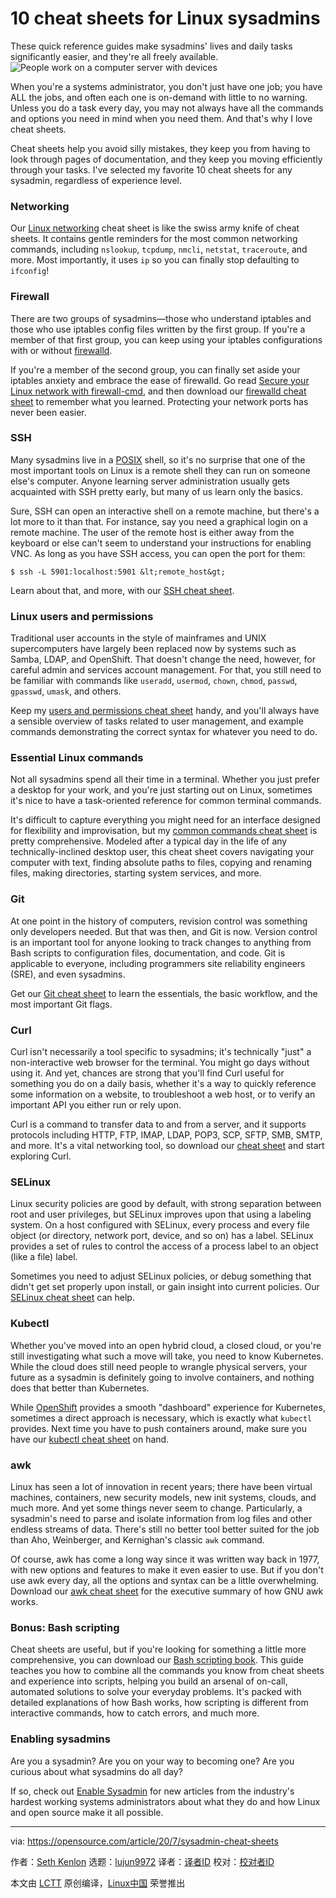 [#]: collector: (lujun9972)
[#]: translator: (wxy)
[#]: reviewer: ( )
[#]: publisher: ( )
[#]: url: ( )
[#]: subject: (10 cheat sheets for Linux sysadmins)
[#]: via: (https://opensource.com/article/20/7/sysadmin-cheat-sheets)
[#]: author: (Seth Kenlon https://opensource.com/users/seth)

10 cheat sheets for Linux sysadmins
======
These quick reference guides make sysadmins' lives and daily tasks
significantly easier, and they're all freely available.
![People work on a computer server with devices][1]

When you're a systems administrator, you don't just have one job; you have ALL the jobs, and often each one is on-demand with little to no warning. Unless you do a task every day, you may not always have all the commands and options you need in mind when you need them. And that's why I love cheat sheets.

Cheat sheets help you avoid silly mistakes, they keep you from having to look through pages of documentation, and they keep you moving efficiently through your tasks. I've selected my favorite 10 cheat sheets for any sysadmin, regardless of experience level.

### Networking

Our [Linux networking][2] cheat sheet is like the swiss army knife of cheat sheets. It contains gentle reminders for the most common networking commands, including `nslookup`, `tcpdump`, `nmcli`, `netstat`, `traceroute`, and more. Most importantly, it uses `ip` so you can finally stop defaulting to `ifconfig`!

### Firewall

There are two groups of sysadmins—those who understand iptables and those who use iptables config files written by the first group. If you're a member of that first group, you can keep using your iptables configurations with or without [firewalld][3].

If you're a member of the second group, you can finally set aside your iptables anxiety and embrace the ease of firewalld. Go read [Secure your Linux network with firewall-cmd][4], and then download our [firewalld cheat sheet][5] to remember what you learned. Protecting your network ports has never been easier.

### SSH

Many sysadmins live in a [POSIX][6] shell, so it's no surprise that one of the most important tools on Linux is a remote shell they can run on someone else's computer. Anyone learning server administration usually gets acquainted with SSH pretty early, but many of us learn only the basics.

Sure, SSH can open an interactive shell on a remote machine, but there's a lot more to it than that. For instance, say you need a graphical login on a remote machine. The user of the remote host is either away from the keyboard or else can't seem to understand your instructions for enabling VNC. As long as you have SSH access, you can open the port for them:


```
$ ssh -L 5901:localhost:5901 &lt;remote_host&gt;
```

Learn about that, and more, with our [SSH cheat sheet][7].

### Linux users and permissions

Traditional user accounts in the style of mainframes and UNIX supercomputers have largely been replaced now by systems such as Samba, LDAP, and OpenShift. That doesn't change the need, however, for careful admin and services account management. For that, you still need to be familiar with commands like `useradd`, `usermod`, `chown`, `chmod`, `passwd`, `gpasswd`, `umask`, and others.

Keep my [users and permissions cheat sheet][8] handy, and you'll always have a sensible overview of tasks related to user management, and example commands demonstrating the correct syntax for whatever you need to do.

### Essential Linux commands

Not all sysadmins spend all their time in a terminal. Whether you just prefer a desktop for your work, and you're just starting out on Linux, sometimes it's nice to have a task-oriented reference for common terminal commands.

It's difficult to capture everything you might need for an interface designed for flexibility and improvisation, but my [common commands cheat sheet][9] is pretty comprehensive. Modeled after a typical day in the life of any technically-inclined desktop user, this cheat sheet covers navigating your computer with text, finding absolute paths to files, copying and renaming files, making directories, starting system services, and more.

### Git

At one point in the history of computers, revision control was something only developers needed. But that was then, and Git is now. Version control is an important tool for anyone looking to track changes to anything from Bash scripts to configuration files, documentation, and code. Git is applicable to everyone, including programmers site reliability engineers (SRE), and even sysadmins.

Get our [Git cheat sheet][10] to learn the essentials, the basic workflow, and the most important Git flags.

### Curl

Curl isn't necessarily a tool specific to sysadmins; it's technically "just" a non-interactive web browser for the terminal. You might go days without using it. And yet, chances are strong that you'll find Curl useful for something you do on a daily basis, whether it's a way to quickly reference some information on a website, to troubleshoot a web host, or to verify an important API you either run or rely upon.

Curl is a command to transfer data to and from a server, and it supports protocols including HTTP, FTP, IMAP, LDAP, POP3, SCP, SFTP, SMB, SMTP, and more. It's a vital networking tool, so download our [cheat sheet][11] and start exploring Curl.

### SELinux

Linux security policies are good by default, with strong separation between root and user privileges, but SELinux improves upon that using a labeling system. On a host configured with SELinux, every process and every file object (or directory, network port, device, and so on) has a label. SELinux provides a set of rules to control the access of a process label to an object (like a file) label.

Sometimes you need to adjust SELinux policies, or debug something that didn't get set properly upon install, or gain insight into current policies. Our [SELinux cheat sheet][12] can help.

### Kubectl

Whether you've moved into an open hybrid cloud, a closed cloud, or you're still investigating what such a move will take, you need to know Kubernetes. While the cloud does still need people to wrangle physical servers, your future as a sysadmin is definitely going to involve containers, and nothing does that better than Kubernetes.

While [OpenShift][13] provides a smooth "dashboard" experience for Kubernetes, sometimes a direct approach is necessary, which is exactly what `kubectl` provides. Next time you have to push containers around, make sure you have our [kubectl cheat sheet][14] on hand.

### awk

Linux has seen a lot of innovation in recent years; there have been virtual machines, containers, new security models, new init systems, clouds, and much more. And yet some things never seem to change. Particularly, a sysadmin's need to parse and isolate information from log files and other endless streams of data. There's still no better tool better suited for the job than Aho, Weinberger, and Kernighan's classic `awk` command.

Of course, awk has come a long way since it was written way back in 1977, with new options and features to make it even easier to use. But if you don't use awk every day, all the options and syntax can be a little overwhelming. Download our [awk cheat sheet][15] for the executive summary of how GNU awk works.

### Bonus: Bash scripting

Cheat sheets are useful, but if you're looking for something a little more comprehensive, you can download our [Bash scripting book][16]. This guide teaches you how to combine all the commands you know from cheat sheets and experience into scripts, helping you build an arsenal of on-call, automated solutions to solve your everyday problems. It's packed with detailed explanations of how Bash works, how scripting is different from interactive commands, how to catch errors, and much more.

### Enabling sysadmins

Are you a sysadmin?
Are you on your way to becoming one?
Are you curious about what sysadmins do all day?

If so, check out [Enable Sysadmin][17] for new articles from the industry's hardest working systems administrators about what they do and how Linux and open source make it all possible.

--------------------------------------------------------------------------------

via: https://opensource.com/article/20/7/sysadmin-cheat-sheets

作者：[Seth Kenlon][a]
选题：[lujun9972][b]
译者：[译者ID](https://github.com/译者ID)
校对：[校对者ID](https://github.com/校对者ID)

本文由 [LCTT](https://github.com/LCTT/TranslateProject) 原创编译，[Linux中国](https://linux.cn/) 荣誉推出

[a]: https://opensource.com/users/seth
[b]: https://github.com/lujun9972
[1]: https://opensource.com/sites/default/files/styles/image-full-size/public/lead-images/rh_003499_01_linux11x_cc.png?itok=XMDOouJR (People work on a computer server with devices)
[2]: https://opensource.com/downloads/cheat-sheet-networking
[3]: https://firewalld.org/
[4]: https://www.redhat.com/sysadmin/secure-linux-network-firewall-cmd
[5]: https://opensource.com/downloads/firewall-cheat-sheet
[6]: https://opensource.com/article/19/7/what-posix-richard-stallman-explains
[7]: https://opensource.com/downloads/advanced-ssh-cheat-sheet
[8]: https://opensource.com/downloads/linux-permissions-cheat-sheet
[9]: https://opensource.com/downloads/linux-common-commands-cheat-sheet
[10]: https://opensource.com/downloads/cheat-sheet-git
[11]: https://opensource.com/downloads/curl-command-cheat-sheet
[12]: https://opensource.com/downloads/cheat-sheet-selinux
[13]: https://opensource.com/tags/openshift
[14]: https://opensource.com/downloads/kubectl-cheat-sheet
[15]: https://opensource.com/downloads/cheat-sheet-awk-features
[16]: https://opensource.com/downloads/bash-scripting-ebook
[17]: http://redhat.com/sysadmin
